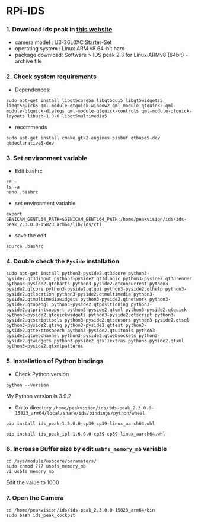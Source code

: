 # RPi-IDS
### 1. Download ids peak in [this website](https://en.ids-imaging.com/download-details/1008483.html?os=linux_arm&version=v8&bus=64&floatcalc=hard)
- camera model : U3-36L0XC Starter-Set
- operating system : Linux ARM v8 64-bit hard
- package download: Software > IDS peak 2.3 for Linux ARMv8 (64bit) - archive file
### 2. Check system requirements
- Dependences:
```
sudo apt-get install libqt5core5a libqt5gui5 libqt5widgets5 libqt5quick5 qml-module-qtquick-window2 qml-module-qtquick2 qml-module-qtquick-dialogs qml-module-qtquick-controls qml-module-qtquick-layouts libusb-1.0-0 libqt5multimedia5
```
- recommends
```
sudo apt-get install cmake gtk2-engines-pixbuf qtbase5-dev qtdeclarative5-dev
```
### 3. Set environment variable
- Edit bashrc
```
cd ~
ls -a
nano .bashrc
```
- set environment variable
```
export GENICAM_GENTL64_PATH=$GENICAM_GENTL64_PATH:/home/peakvision/ids/ids-peak_2.3.0.0-15823_arm64/lib/ids/cti
```
- save the edit
```
source .bashrc
```
### 4. Double check the `Pyside` installation
```
sudo apt-get install python3-pyside2.qt3dcore python3-pyside2.qt3dinput python3-pyside2.qt3dlogic python3-pyside2.qt3drender python3-pyside2.qtcharts python3-pyside2.qtconcurrent python3-pyside2.qtcore python3-pyside2.qtgui python3-pyside2.qthelp python3-pyside2.qtlocation python3-pyside2.qtmultimedia python3-pyside2.qtmultimediawidgets python3-pyside2.qtnetwork python3-pyside2.qtopengl python3-pyside2.qtpositioning python3-pyside2.qtprintsupport python3-pyside2.qtqml python3-pyside2.qtquick python3-pyside2.qtquickwidgets python3-pyside2.qtscript python3-pyside2.qtscripttools python3-pyside2.qtsensors python3-pyside2.qtsql python3-pyside2.qtsvg python3-pyside2.qttest python3-pyside2.qttexttospeech python3-pyside2.qtuitools python3-pyside2.qtwebchannel python3-pyside2.qtwebsockets python3-pyside2.qtwidgets python3-pyside2.qtx11extras python3-pyside2.qtxml python3-pyside2.qtxmlpatterns
```
### 5. Installation of Python bindings
- Check Python version
```
python --version
```
My Python version is 3.9.2
- Go to directory `/home/peakvision/ids/ids-peak_2.3.0.0-15823_arm64/local/share/ids/bindings/python/wheel`
```
pip install ids_peak-1.5.0.0-cp39-cp39-linux_aarch64.whl
```
```
pip install ids_peak_ipl-1.6.0.0-cp39-cp39-linux_aarch64.whl
```
### 6. Increase Buffer size by edit `usbfs_memory_mb` variable
```
cd /sys/module/usbcore/parameters/
sudo chmod 777 usbfs_memory_mb
vi usbfs_memory_mb
```
Edit the value to 1000
### 7. Open the Camera
```
cd /home/peakvision/ids/ids-peak_2.3.0.0-15823_arm64/bin
sudo bash ids_peak_cockpit
```


